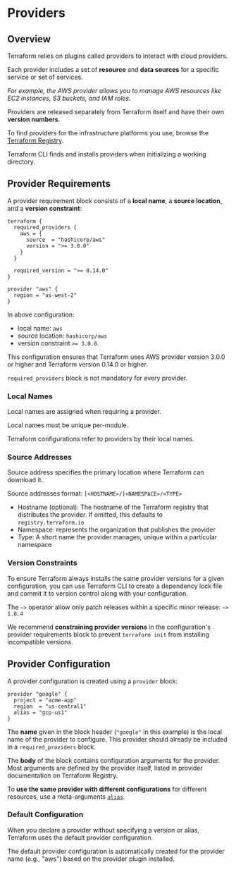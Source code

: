# Providers

## Overview

Terraform relies on plugins called providers to interact with cloud providers.

Each provider includes a set of **resource** and **data sources** for a specific service or set of services.

*For example, the AWS provider allows you to manage AWS resources like EC2 instances, S3 buckets, and IAM roles.*

Providers are released separately from Terraform itself and have their own **version numbers**.

To find providers for the infrastructure platforms you use, browse the [Terraform Registry](https://registry.terraform.io/browse/providers).

Terraform CLI finds and installs providers when initializing a working directory.


## Provider Requirements

A provider requirement block consists of a **local name**, a **source location**, and a **version constraint**:
```hcl
terraform {
  required_providers {
    aws = {
      source  = "hashicorp/aws"
      version = ">= 3.0.0"
    }
  }

  required_version = ">= 0.14.0"
}

provider "aws" {
  region = "us-west-2"
}
```

In above configuration:
- local name: `aws`
- source location: `hashicorp/aws`
- version constraint `>= 3.0.0`.

This configuration ensures that Terraform uses AWS provider version 3.0.0 or higher and Terraform version 0.14.0 or higher.

`required_providers` block is not mandatory for every provider.


### Local Names

Local names are assigned when requiring a provider. 

Local names must be unique per-module.

Terraform configurations refer to providers by their local names.


### Source Addresses

Source address specifies the primary location where Terraform can download it.

Source addresses format: `[<HOSTNAME>/]<NAMESPACE>/<TYPE>`

- Hostname (optional): The hostname of the Terraform registry that distributes the provider. If omitted, this defaults to `registry.terraform.io`
- Namespace: represents the organization that publishes the provider
- Type: A short name the provider manages, unique within a particular namespace

### Version Constraints

To ensure Terraform always installs the same provider versions for a given configuration, you can use Terraform CLI to create a dependency lock file and commit it to version control along with your configuration.

The `~>` operator allow only patch releases within a specific minor release: `~> 1.0.4`

We recommend **constraining provider versions** in the configuration's provider requirements block to prevent `terraform init` from installing incompatible versions.


## Provider Configuration

A provider configuration is created using a `provider` block:

```hcl
provider "google" {
  project = "acme-app"
  region  = "us-central1"
  alias = "gcp-us1"
}
```

The **name** given in the block header (`"google"` in this example) is the local name of the provider to configure. This provider should already be included in a `required_providers` block.

The **body** of the block contains configuration arguments for the provider. Most arguments are defined by the provider itself, listed in provider documentation on Terraform Registry.

To **use the same provider with different configurations** for different resources, use a meta-arguments [`alias`](https://developer.hashicorp.com/terraform/language/providers/configuration#alias-multiple-provider-configurations).


### Default Configuration

When you declare a provider without specifying a version or alias, Terraform uses the default provider configuration.

The default provider configuration is automatically created for the provider name (e.g., "aws") based on the provider plugin installed.

